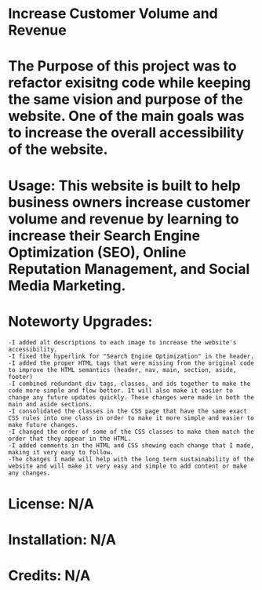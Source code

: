 # Increase Customer Volume and Revenue
# The Purpose of this project was to refactor exisitng code while keeping the same vision and purpose of the website. One of the main goals was to increase the overall accessibility of the website. 
# Usage: This website is built to help business owners increase customer volume and revenue by learning to increase their Search Engine Optimization (SEO), Online Reputation Management, and Social Media Marketing.
# Noteworty Upgrades:
    -I added alt descriptions to each image to increase the website's accessibility.
    -I fixed the hyperlink for "Search Engine Optimization" in the header.
    -I added the proper HTML tags that were missing from the original code to improve the HTML semantics (header, nav, main, section, aside, footer)
    -I combined redundant div tags, classes, and ids together to make the code more simple and flow better. It will also make it easier to change any future updates quickly. These changes were made in both the main and aside sections. 
    -I consolidated the classes in the CSS page that have the same exact CSS rules into one class in order to make it more simple and easier to make future changes.
    -I changed the order of some of the CSS classes to make them match the order that they appear in the HTML.
    -I added comments in the HTML and CSS showing each change that I made, making it very easy to follow. 
    -The changes I made will help with the long term sustainability of the website and will make it very easy and simple to add content or make any changes.

# License: N/A
# Installation: N/A
# Credits: N/A




